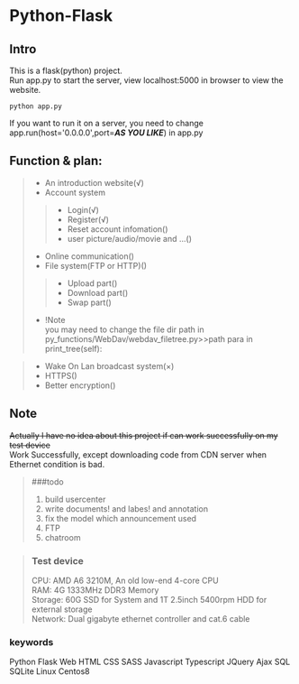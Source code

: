 # Python-Flask

## Intro
This is a flask(python) project.  
Run app.py to start the server, view localhost:5000 in browser to view the website.
```
python app.py
```
If you want to run it on a server, you need to change app.run(host='0.0.0.0',port=***AS YOU LIKE***) in app.py

## Function & plan:
> * An introduction website(√)
> * Account system
>> + Login(√)
>> + Register(√)
>> + Reset account infomation()
>> + user picture/audio/movie and ...()
> * Online communication()
> * File system(FTP or HTTP)()
>> * Upload part()
>> * Download part()
>> * Swap part()
> * !Note  
you may need to change the file dir path in py_functions/WebDav/webdav_filetree.py>>path para in print_tree(self):

> * Wake On Lan broadcast system(×)
> * HTTPS()
> * Better encryption()

## Note
~~Actually I have no idea about this project if can work successfully on my test device~~  
Work Successfully, except downloading code from CDN server when Ethernet condition is bad.  
> ###todo
>   1. build usercenter
>   2. write documents! and labes! and annotation
>   3. fix the model which announcement used
>   4. FTP
>   5. chatroom

> ### Test device  
> CPU: AMD A6 3210M, An old low-end 4-core CPU  
> RAM: 4G 1333MHz DDR3 Memory  
> Storage: 60G SSD for System and 1T 2.5inch 5400rpm HDD for external storage  
> Network: Dual gigabyte ethernet controller and cat.6 cable


### keywords
Python Flask Web HTML CSS SASS Javascript Typescript JQuery Ajax SQL SQLite Linux Centos8
